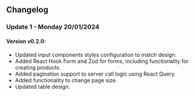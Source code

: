 ## Changelog

### Update 1 - Monday 20/01/2024

#### Version v0.2.0:

- Updated input components styles configuration to match design.
- Added React Hook Form and Zod for forms, including functionality for creating products.
- Added pagination support to server call logic using React Query.
- Added functionality to change page size.
- Updated table design.